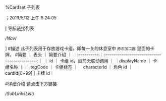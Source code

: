 
%Cardset 子列表

；2019/5/12 上午 9:24:05

[ 导航链接列表

/*Nav*/

]
#描述
此子列表用于存放游戏卡组，即每一关的休息室中 `原石加工器` 里面的卡牌。
#简要
｜    表头    ｜                   简要介绍                   ｜
｜:----------:｜:--------------------------------------------:｜
｜     id     ｜           卡组 id，目前无联动调用            ｜
｜displayName ｜                   卡组名称                   ｜
｜  tagCode   ｜                   卡组标签                   ｜
｜characterId ｜                   角色 id                    ｜
｜cardId[0~99] | 卡牌 id｜


#详细介绍
请点击下方链接






/*SubLinksList*/



